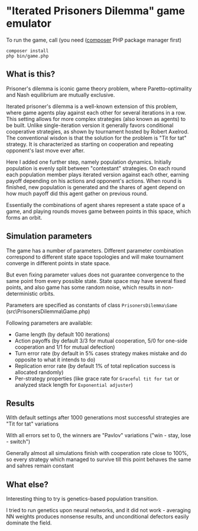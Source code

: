 # "Iterated Prisoners Dilemma" game emulator

To run the game, call (you need ([composer](https://getcomposer.org) PHP package manager first)

```
composer install
php bin/game.php
```

## What is this?

Prisoner's dilemma is iconic game theory problem, where Paretto-optimality and Nash equilibrium are mutually exclusive.

Iterated prisoner's dilemma is a well-known extension of this problem, where game agents play against each other for several iterations in a row. This setting allows for more complex strategies (also known as agents) to be built. Unlike single-iteration version it generally favors conditional cooperative strategies, as shown by tournament hosted by Robert Axelrod. The conventional wisdon is that the solution for the problem is "Tit for tat" strategy. It is characterized as starting on cooperation and repeating opponent's last move ever after.

Here I added one further step, namely population dynamics. Initially population is evenly split between "contestant" strategies. On each round each population member plays iterated version against each other, earning payoff depending on his actions and opponent's actions. When round is finished, new population is generated and the shares of agent depend on how much payoff did this agent gather on previous round.

Essentially the combinations of agent shares represent a state space of a game, and playing rounds moves game between points in this space, which forms an orbit.

## Simulation parameters

The game has a number of parameters. Different parameter combination correspond to different state space topologies and will make tournament converge in different points in state space.

But even fixing parameter values does not guarantee convergence to the same point from every possible state. State space may have several fixed points, and also game has some random noise, which results in non-deterministic orbits.

Parameters are specified as constants of class `PrisonersDilemma\Game` (src\PrisonersDilemma\Game.php)

Following parameters are available:

- Game length (by default 100 iterations)
- Action payoffs (by default 3/3 for mutual cooperation, 5/0 for one-side cooperation and 1/1 for mutual defection)
- Turn error rate (by default in 5% cases strategy makes mistake and do opposite to what it intends to do)
- Replication error rate (by default 1% of total replication success is allocated randomly)
- Per-strategy properties (like grace rate for `Graceful tit for tat` or analyzed stack length for `Exponential adjuster`)

## Results

With default settings after 1000 generations most successful strategies are "Tit for tat" variations

With all errors set to 0, the winners are "Pavlov" variations ("win - stay, lose - switch")

Generally almost all simulations finish with cooperation rate close to 100%, so every strategy which managed to survive till this point behaves the same and sahres remain constant

## What else?

Interesting thing to try is genetics-based population transition.

I tried to run genetics upon neural networks, and it did not work - averaging NN weights produces nonsense results, and unconditional defectors easily dominate the field.
